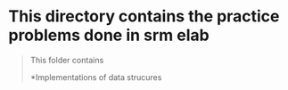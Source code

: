 # This directory contains the practice problems done in srm elab

> This folder contains
> 
> *Implementations of data strucures
>
>